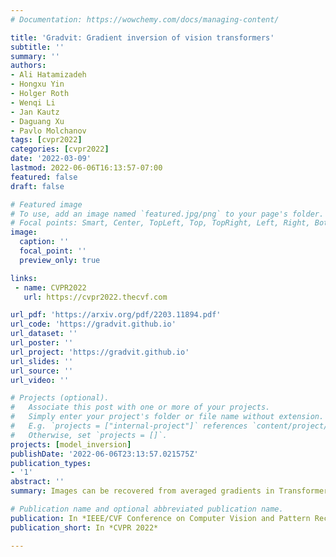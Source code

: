 ```yaml
---
# Documentation: https://wowchemy.com/docs/managing-content/

title: 'Gradvit: Gradient inversion of vision transformers'
subtitle: ''
summary: ''
authors:
- Ali Hatamizadeh
- Hongxu Yin
- Holger Roth
- Wenqi Li
- Jan Kautz
- Daguang Xu
- Pavlo Molchanov
tags: [cvpr2022]
categories: [cvpr2022]
date: '2022-03-09'
lastmod: 2022-06-06T16:13:57-07:00
featured: false
draft: false

# Featured image
# To use, add an image named `featured.jpg/png` to your page's folder.
# Focal points: Smart, Center, TopLeft, Top, TopRight, Left, Right, BottomLeft, Bottom, BottomRight.
image:
  caption: ''
  focal_point: '' 
  preview_only: true

links:
 - name: CVPR2022
   url: https://cvpr2022.thecvf.com

url_pdf: 'https://arxiv.org/pdf/2203.11894.pdf'
url_code: 'https://gradvit.github.io'
url_dataset: ''
url_poster: ''
url_project: 'https://gradvit.github.io'
url_slides: ''
url_source: ''
url_video: ''

# Projects (optional).
#   Associate this post with one or more of your projects.
#   Simply enter your project's folder or file name without extension.
#   E.g. `projects = ["internal-project"]` references `content/project/deep-learning/index.md`.
#   Otherwise, set `projects = []`.
projects: [model_inversion]
publishDate: '2022-06-06T23:13:57.021575Z'
publication_types:
- '1'
abstract: ''
summary: Images can be recovered from averaged gradients in Transformers, they are more vulnerable than CNNs.

# Publication name and optional abbreviated publication name.
publication: In *IEEE/CVF Conference on Computer Vision and Pattern Recognition*
publication_short: In *CVPR 2022*

---
```

